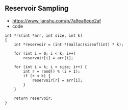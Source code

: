 ## Reservoir Sampling
* https://www.jianshu.com/p/7a9ea6ece2af
* code
```
int *rs(int *arr, int size, int k)
{   
    int *reservoir = (int *)malloc(sizeof(int) * k);
  
    for (int i = 0; i < k; i++)
        reservoir[i] = arr[i];
    
    for (int i = k; i < size; i++) {
        int r = rand() % (i + 1);
        if (r < k) {
            reservoir[r] = arr[i];
        }
    }
    
    return reservoir;
}
```
